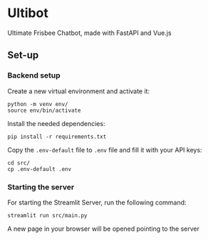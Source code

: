 # Ultibot

Ultimate Frisbee Chatbot, made with FastAPI and Vue.js

## Set-up

### Backend setup

Create a new virtual environment and activate it:

    python -m venv env/
    source env/bin/activate

Install the needed dependencies:

    pip install -r requirements.txt

Copy the `.env-default` file to `.env` file and fill it with your API keys:

    cd src/
    cp .env-default .env

### Starting the server

For starting the Streamlit Server, run the following command:

    streamlit run src/main.py

A new page in your browser will be opened pointing to the server